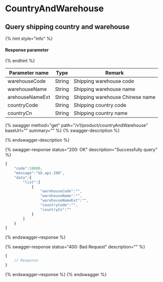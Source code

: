 # CountryAndWarehouse

## Query shipping country and warehouse

{% hint style="info" %}
#### Response parameter <a href="#response-parameter" id="response-parameter"></a>
{% endhint %}

| Parameter name  | Type   | Remark                          |
| --------------- | ------ | ------------------------------- |
| warehouseCode   | String | Shipping warehouse code         |
| warehouseName   | String | Shipping warehouse name         |
| arehouseNameExt | String | Shipping warehouse Chinese name |
| countryCode     | String | Shipping country code           |
| countryCn       | String | Shipping country name           |

{% swagger method="get" path="/v1/product/countryAndWarehouse" baseUrl="" summary="" %}
{% swagger-description %}

{% endswagger-description %}

{% swagger-response status="200: OK" description="Successfully query" %}
```javascript
{
    "code":10000,
    "message":"kk.api.200",
    "data":{
        "list":[
            {
                "warehouseCode":"",
                "warehouseName":"",
                "warehouseNameExt":"",
                "countryCode":"",
                "countryCn":""
            }
        ]
    }
}
```
{% endswagger-response %}

{% swagger-response status="400: Bad Request" description="" %}
```javascript
{
    // Response
}
```
{% endswagger-response %}
{% endswagger %}
